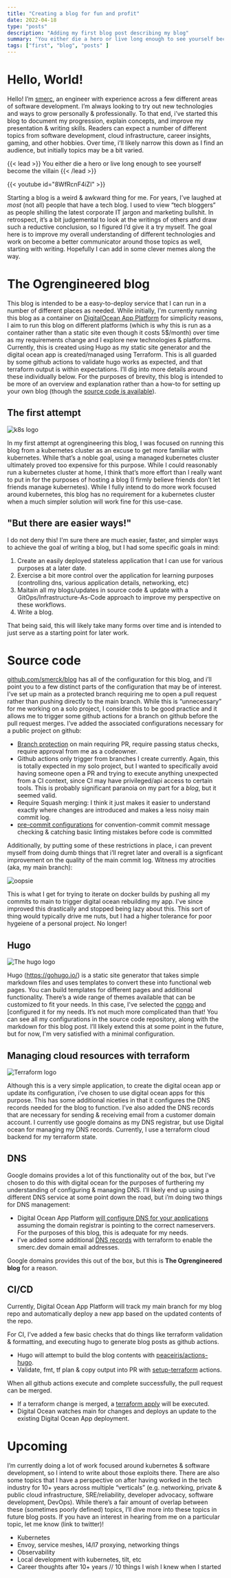 ```yaml
---
title: "Creating a blog for fun and profit"
date: 2022-04-18
type: "posts"
description: "Adding my first blog post describing my blog"
summary: "You either die a hero or live long enough to see yourself become the villain"
tags: ["first", "blog", "posts" ]
---
```


# Hello, World!

Hello! I’m [smerc](https://twitter.com/smercDev), an engineer with experience across a few different areas of software development. I’m always looking to try out new technologies and ways to grow personally & professionally. To that end, i’ve started this blog to document my progression, explain concepts, and improve my presentation & writing skills. Readers can expect a number of different topics from software development, cloud infrastructure, career insights, gaming, and other hobbies. Over time, i’ll likely narrow this down as I find an audience, but initially topics may be a bit varied.

{{< lead >}}
You either die a hero or live long enough to see yourself become the villain
{{< /lead >}}

{{< youtube id="8WfRcnF4iZI" >}}

Starting a blog is a weird & awkward thing for me. For years, I’ve laughed at _most_ (not all) people that have a tech blog. I used to view “tech bloggers” as people shilling the latest corporate IT jargon and marketing bullshit. In retrospect, it’s a bit judgemental to look at the writings of others and draw such a reductive conclusion, so I figured I’d give it a try myself. The goal here is to improve my overall understanding of different technologies and work on become a better communicator around those topics as well, starting with writing. Hopefully I can add in some clever memes along the way.

# The Ogrengineered blog

This blog is intended to be a easy-to-deploy service that I can run in a number of different places as needed. While initially, I'm currently running this blog as a container on [DigitalOcean App Platform](https://docs.digitalocean.com/products/app-platform/) for simplicity reasons, I aim to run this blog on different platforms (which is why this is run as a container rather than a static site even though it costs 5$/month) over time as my requirements change and I explore new technologies & platforms. Currently, this is created using Hugo as my static site generator and the digital ocean app is created/managed using Terraform. This is all guarded by some github actions to validate hugo works as expected, and that terraform output is within expectations. I’ll dig into more details around these individually below. For the purposes of brevity, this blog is intended to be more of an overview and explanation rather than a how-to for setting up your own blog (though the [source code is available](https://github.com/smerck/blog)).

## The first attempt

![k8s logo](/kubernetes-logo.png)

In my first attempt at ogrengineering this blog, I was focused on running this blog from a kubernetes cluster as an excuse to get more familiar with kubernetes. While that’s a noble goal, using a managed kubernetes cluster ultimately proved too expensive for this purpose. While I could reasonably run a kubernetes cluster at home, I think that’s more effort than I really want to put in for the purposes of hosting a blog (I firmly believe friends don’t let friends manage kubernetes). While I fully intend to do more work focused around kubernetes, this blog has no requirement for a kubernetes cluster when a much simpler solution will work fine for this use-case.

## "But there are easier ways!"

I do not deny this! I'm sure there are much easier, faster, and simpler ways to achieve the goal of writing a blog, but I had some specific goals in mind:

1) Create an easily deployed stateless application that I can use for various purposes at a later date.
2) Exercise a bit more control over the application for learning purposes (controlling dns, various application details, networking, etc)
3) Maitain all my blogs/updates in source code & update with a GitOps/Infrastructure-As-Code approach to improve my perspective on these workflows.
4) Write a blog.

That being said, this will likely take many forms over time and is intended to just serve as a starting point for later work.

# Source code

[github.com/smerck/blog](https://github.com/smerck/blog) has all of the configuration for this blog, and i’ll point you to a few distinct parts of the configuration that may be of interest. I’ve set up main as a protected branch requiring me to open a pull request rather than pushing directly to the main branch. While this is “unnecessary” for me working on a solo project, I consider this to be good practice and it allows me to trigger some github actions for a branch on github before the pull request merges. I’ve added the associated configurations necessary for a public project on github:

* [Branch protection](https://docs.github.com/en/repositories/configuring-branches-and-merges-in-your-repository/defining-the-mergeability-of-pull-requests/managing-a-branch-protection-rule) on main requiring PR, require passing status checks, require approval from me as a codeowner.
* Github actions only trigger from branches I create currently. Again, this is totally expected in my solo project, but I wanted to specifically avoid having someone open a PR and trying to execute anything unexpected from a CI context, since CI may have privileged/api access to certain tools. This is probably significant paranoia on my part for a _blog_, but it seemed valid.
* Require Squash merging: I think it just makes it easier to understand exactly where changes are introduced and makes a less noisy main commit log.
* [pre-commit configurations](https://github.com/smerck/blog/blob/main/.pre-commit-config.yaml) for convention-commit commit message checking & catching basic linting mistakes before code is committed

Additionally, by putting some of these restrictions in place, i can prevent myself from doing dumb things that i’ll regret later and overall is a signficant improvement on the quality of the main commit log. Witness my atrocities (aka, my main branch):

![oopsie](/oops-small.png)

This is what I get for trying to iterate on docker builds by pushing all my commits to main to trigger digital ocean rebuilding my app. I've since improved this drastically and stopped being lazy about this. This sort of thing would typically drive me nuts, but I had a higher tolerance for poor hygeiene of a personal project. No longer!

## Hugo

![The hugo logo](/hugo-logo.png)

Hugo (https://gohugo.io/) is a static site generator that takes simple markdown files and uses templates to convert these into functional web pages. You can build templates for different pages and additional functionality. There’s a wide range of themes available that can be customized to fit your needs. In this case, I've selected the [congo](https://github.com/jpanther/congo) and [configured it for my needs. It’s not much more complicated than that! You can see all my configurations in the source code repository, along with the markdown for this blog post. I’ll likely extend this at some point in the future, but for now, I'm very satisfied with a minimal configuration.

## Managing cloud resources with terraform

![Terraform logo](/tf-logo.svg)

Although this is a very simple application, to create the digital ocean app or update its configuration, i’ve chosen to use digital ocean apps for this purpose. This has some additional niceties in that it configures the DNS records needed for the blog to function. I’ve also added the DNS records that are necessary for sending & receiving email from a customer domain account. I currently use google domains as my DNS registrar, but use Digital ocean for managing my DNS records. Currently, I use a terraform cloud backend for my terraform state.

## DNS

Google domains provides a lot of this functionality out of the box, but I’ve chosen to do this with digital ocean for the purposes of furthering my understanding of configuring & managing DNS. I’ll likely end up using a different DNS service at some point down the road, but i’m doing two things for DNS management:

* Digital Ocean App Platform [will configure DNS for your applications](https://docs.digitalocean.com/products/app-platform/how-to/manage-domains/) assuming the domain registrar is pointing to the correct nameservers. For the purposes of this blog, this is adequate for my needs.
* I’ve added some additional [DNS records](https://github.com/smerck/blog/blob/main/infra/tf/dns.tf#L10-L57) with terraform to enable the smerc.dev domain email addresses.

Google domains provides this out of the box, but this is **The Ogrengineered blog** for a reason.

## CI/CD

Currently, Digital Ocean App Platform will track my main branch for my blog repo and automatically deploy a new app based on the updated contents of the repo.

For CI, I’ve added a few basic checks that do things like terraform validation & formatting, and executing hugo to generate blog posts as github actions.

* Hugo will attempt to build the blog contents with [peaceiris/actions-hugo](https://github.com/peaceiris/actions-hugo).
* Validate, fmt, tf plan & copy output into PR with [setup-terraform](https://github.com/hashicorp/setup-terraform) actions.

When all github actions execute and complete successfully, the pull request can be merged.

* If a terraform change is merged, a [terraform apply](https://github.com/smerck/blog/blob/main/.github/workflows/tf.yaml#L102-L104) will be executed.
* Digital Ocean watches main for changes and deploys an update to the existing Digital Ocean App deployment.

# Upcoming

I’m currently doing a lot of work focused around kubernetes & software development, so I intend to write about those exploits there. There are also some topics that I have a perspective on after having worked in the tech industry for 10+ years across multiple “verticals” (e.g. networking, private & public cloud infrastructure, SRE/reliability, developer advocacy, software development, DevOps). While there’s a fair amount of overlap between these (sometimes poorly defined) topics, I’ll dive more into these topics in future blog posts. If you have an interest in hearing from me on a particular topic, let me know (link to twitter)!

* Kubernetes
* Envoy, service meshes, l4/l7 proxying, networking things
* Observability
* Local development with kubernetes, tilt, etc
* Career thoughts after 10+ years // 10 things I wish I knew when I started
